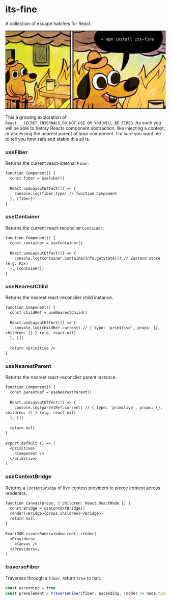 # its-fine

A collection of escape hatches for React.

![](.github/itsfine.png)

This a growing exploration of `React.__SECRET_INTERNALS_DO_NOT_USE_OR_YOU_WILL_BE_FIRED`. As such you will be able to betray Reacts component abstraction, like injecting a context, or accessing the nearest parent of your component. I'm sure you want me to tell you how safe and stable this all is.

### useFiber

Returns the current react-internal `Fiber`.

```tsx
function Component() {
  const fiber = useFiber()

  React.useLayoutEffect(() => {
    console.log(fiber.type) // function Component
  }, [fiber])
}
```

### useContainer

Returns the current react-reconciler `Container`.

```tsx
function Component() {
  const container = useContainer()

  React.useLayoutEffect(() => {
    console.log(container.containerInfo.getState()) // Zustand store (e.g. R3F)
  }, [container])
}
```

### useNearestChild

Returns the nearest react-reconciler child instance.

```tsx
function Component() {
  const childRef = useNearestChild()

  React.useLayoutEffect(() => {
    console.log(childRef.current) // { type: 'primitive', props: {}, children: [] } (e.g. react-nil)
  }, [])

  return <primitive />
}
```

### useNearestParent

Returns the nearest react-reconciler parent instance.

```tsx
function Component() {
  const parentRef = useNearestParent()

  React.useLayoutEffect(() => {
    console.log(parentRef.current) // { type: 'primitive', props: {}, children: [] } (e.g. react-nil)
  }, [])

  return null
}

export default () => (
  <primitive>
    <Component />
  </primitive>
)
```

### useContextBridge

Returns a `ContextBridge` of live context providers to pierce context across renderers.

```tsx
function Canvas(props: { children: React.ReactNode }) {
  const Bridge = useContextBridge()
  render(<Bridge>{props.children}</Bridge>)
  return null
}

ReactDOM.createRoot(window.root).render(
  <Providers>
    <Canvas />
  </Providers>,
)
```

### traverseFiber

Traverses through a `Fiber`, return `true` to halt.

```ts
const ascending = true
const prevElement = traverseFiber(fiber, ascending, (node) => node.type === 'element')
```
